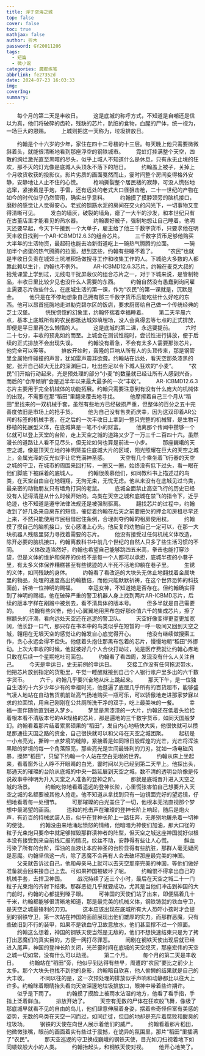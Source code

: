 ```yaml
---
title: 浮于空海之城
top: false
cover: false
toc: true
mathjax: false
author: 折木
password: GY20011206
tags:
  - 短篇
  - 微小说
categories: 魔都练笔
abbrlink: fe27352d
date: 2024-07-23 16:03:33
img:
coverImg:
summary:
---
```

　　每个月的第二天是丰收日。
　　这是底城的称呼方式，不知道是自嘲还是信以为真，他们将破碎的齿轮，残缺的芯片，肮脏的食物，血腥的尸体，统一视为，一场巨大的恩赐。
　　上城则把这一天称为，垃圾排放日。
<!--more-->
　　约翰是个十六岁的少年，家住在四十二号楼的十三层。每天晚上他只需要微微斜着头，就能很清晰地看到那座浮空的钢铁城市。
　　霓虹灯挂满整个天空，四散的绚烂激光直至黑暗的尽头，似乎上城人不知道什么是休息，只有永无止境的狂欢，那不灭的灯光像是底城人头顶永不落下的旭日。
　　约翰盖上被子，关掉上个月收货收获的投影仪。影片劣质的画面戛然而止，霎时间整个房间变得格外安静，安静地让人止不住的心慌。
　　枪响撕裂整个居民楼的寂静，可没人慌张地逃窜，紧接着是手炮，手雷，还有远处的老式大口径狙击枪，二十一世纪的产物在如今的时代似乎仍然管用，确实出乎意料。
　　约翰摸了摸脖颈旁的脑机接口，磨砂的感觉让人觉得安心。老式的钢筋水泥的房间在交火的闪光下，一切事物又变得清晰可见。
　　发白的墙灰，破裂的墙角，瘪了一大半的沙发，和本世纪只有在古董店里才能看见的热水器。
　　约翰裹好被子，强制地想让自己睡着。他明天还要早起，今天下午接到一个大单子，雇主给了他三千数字货币，只要求他在明天丰收日找到一个AR-ICBMD12.6.3的组合芯片。
　　三千数字货币足够他购买大半年的生活物资，最起码也能去冶新街道吃上一碗热气腾腾的拉面。
　　一碗加半个卤蛋的热气腾腾的拉面，想到这些，约翰有些睡不着了。
　　“农民”也就是丰收日负责在城郊土坑堆积场做搜寻工作和收集工作的人。下城绝大多数的人都靠此赖以生计，约翰也不例外。
　　AR-ICBMD12.6.3芯片。约翰在麦克大叔的拾荒课堂上学到过，无线电干扰屏蔽仪的组合芯片之一，对于下城来说，是管制物品，丰收日里比较少见也没什么人需要的东西。
　　约翰自然没有愚蠢到询问雇主需要芯片做些什么，在底城生活的第一课，作为“农民”的第一课就是，沉默是金。
　　他只是在不停地想象自己拥有那三千数字货币后能吃些什么好吃的东西。他可以昂首挺胸地走进勒克碧尔区的饭店，要求厨房给自己做一个传统经典的芝士汉堡。
　　恍恍惚惚的幻象里，约翰怀揣着幸福睡着。
　　第二天早晨六点，基本上底城所有的农民都抵达城郊填埋场，没人会真得去等七点的正式排放，即便是平日里再怎么懒惰的人。
　　这是底城的第二课，永远要提前。
　　六时二十七分，丰收的预兆如约而至。上城会在测试性能时，尝试性进行排放，便于后续的正式排放不会出现失误。
　　约翰没有着急，不会有太多人需要那张芯片，他完全可以等等。
　　排放开始时，轰隆的巨响从所有人的头顶传来，那是钢管里金属物件碰撞的声音，犹如雷声震耳欲聋。约翰站在远处，看天空那条漆黑的蛇，张开自己硕大无比的深渊巨口，吐出些足以令下城人狂欢的“小麦”。
　　“农民”们开始行动起来，光是预处理的部分“小麦”的数量就已经让所有人感到兴奋，而后的“仓库倾销”会是近半年以来最大最多的一次“丰收”。
　　AR-ICBMD12.6.3芯片主要用于完全机械体的功能拓展。约翰只需要注意到有没有什么庞大的机械体的出现，不需要在那“稻田”里翻来覆去地寻找。
　　他摩擦着自己三个月从“稻田”里找来的一双机械手套，虽然有些地方已经破损严重，但整体的百分之五十完善度依旧是市场上的抢手货。
　　他为自己没有售卖而庆幸，因为这双印着AR公司的标签的机械手套，在之后的一次丰收日上拿到一整只完整的机械臂，是生物可移植的拓展型义体，在底城算是一笔不小的财富。
　　他离那个传闻中攒够一个亿就可以登上天堂的台阶，走上天空之城的道路又少了一万三千二百四十六。虽然漫长的道路让人看不见尽头，但无论如何也算是前进一小步。
　　那座巍峨的天空之城，像是顶天立地的神明笼盖住底城大片的区域，阳光照耀在巨大的天空之城上，金属光泽的反光似乎让它充满神圣感。
　　天空有几个乘坐着飞行器的天空之城的守卫，在城市的周围来回打转，一圈又一圈，始终没有低下过头，看一眼在他们脚底下被踩着的底城人。
　　约翰很羡慕他们，如同教科书上描述过的鸟类，在天空自由自在地翱翔，无拘无束，无忧无虑。他从来没有在底城见过鸟类，最亲密的动物朋友只有墙角打洞的老鼠。
　　底城全面禁止高空飞行的历史已经没有人记得清是从什么时候开始的。鸟类在天空之城和底城在禁飞的指令下，近乎绝迹，也不知道是遵守法律法规还是被强制驱离。
　　翻找芯片的过程中，约翰收到了好几条来自房东的短信，催促着约翰在后天之前要把欠的押金和房租尽早还上来，不然只能使用市民租借居住条例，合理剥夺约翰的租房使用权。
　　约翰摸了摸自己的脑机接口，安心感涌上心头。他反复的劝勉自己一定可以，在那一大块机器人残骸里努力寻找着需要的芯片。
　　他没有接受过任何机械义体改造，除开必要的脑机接口，约翰离教科书中前几个世纪的自然人只多了些生活习惯的不同。
　　义体改造当然好，约翰也希望自己能够跳四五米高，拳击也能打穿沙袋，但是义体的维护和保养的价格不是每一个人都可以承担，底城半夜的小巷子里，有太多义体保养糟糕甚至有些锈迹的人半死不活地仰躺在巷子里。
　　生锈的义体，如同残缺的身体。
　　约翰看了看改造的大块头无休止地翻找着金属块里的物品，处理的速度高出约翰数倍，而他只能默默祈祷，在这个世界恐怖的科技面前，祈祷一位神明的赐福。
　　幸运女神，不知道她是否存在。但约翰确实得到了神明的赐福，他在破碎严重的警卫机器人身上找到两片AR-ICBMD芯片，后续的版本字样在剐蹭中被划去，看不清具体的版本号。
　　但多半就是自己需要的。
　　约翰有些兴奋，他小心翼翼地用黑布包好那价值六千的集成芯片，擦了擦额头的汗滴，看向远处天空还在巡逻的警卫队。
　　天空好像变得更蓝更加宽阔，他长舒一口气，那只存在书本中的鸟类似乎在短暂的一呼一吸间又回到天空之城，翱翔在无垠天空的感觉让约翰发自心底觉得开心。
　　他没有继续做搜索工作，贪心永远会得不偿失。他低着头抱住那黑布包着的芯片，慢慢地朝“稻田”外挪动。上次大丰收的时候，他就被好几个人合伙打劫过，光是医疗费就让约翰心疼地只敢在后续一个星期吃吐司面包。
　　约翰看了看四周，发现没有什么人关注自己。
　　今天是幸运日，史无前例的幸运日。
　　交接工作没有任何拖泥带水，他把芯片放到指定的货柜里，午觉一睡醒就接到自己个人银行账户里多出的六千数字货币。
　　六千，约翰几乎要兴奋地从床上跳起来。
　　那天下午，是一位独自生活的十六岁少年少有的幸福时光，他逛遍了底层几乎所有的百货超市，能够盛气凌人地站在自动售货机前趾高气扬地购买一瓶可乐，可以骄傲地走进那家梦寐以求的拉面馆，用自己刚刚在公共厕所洗干净的双手，吃上最美味的一餐。
　　幸福一直伴随他直到进入梦乡。
　　梦里是黑漆漆的一大片，约翰还在低着头捡拾着根本看不清版本号的AR规格的芯片，那是遍地的三千数字货币，如同天国般梦幻。约翰看着那片结着累累硕果的“稻田”，发自内心地畅快大笑，他很快就可以攒足那通往天国之路的资金，自己很快就可以和父母在天空之城团聚。
　　起初是一小点亮光，撕碎一点梦境的缝隙，紧接着是如同旭日般辉煌的光芒，光芒将浑浊黑暗的梦境的每一个角落照亮，那些亮光是世间最锋利的刀刃，犹如一场电磁风暴，搅碎“稻田”，只留下约翰一个人站在空白无垠的世界。
　　约翰从床上坐起来，看着窗外让人睁不开眼睛的白光，霎时间以为已经到第二天早上。他探出头，那通天的璀璨的台阶从底城的中央一路延展到天空之城，数不清的透明台阶像是传说故事中神明为升入天堂之人准备的登神之阶。
　　那就是底城晋升进入天空之城的场景。
　　约翰吃惊地看着遥远的登神长阶，心里慌张害怕自己想要升入天空之城的名额要被其他人抢走。他不知道从拿找到只有一边镜面完好的望远镜，仔细地看着每一处细节。
　　可那璀璨的白光盖住了一切，他根本无法直视那个梦想中最渴望的画面。
　　违和的枪击声在璀璨的登神长阶上响起，随后是炮火声，有近百的持械武装人员，似乎在登神长阶上一路狂奔，无差别地屠杀着一切神的使徒。
　　约翰没由来地涌起愤怒的情绪，他暗暗为神使们加油，那大口径的粒子光束炮只要命中就足够摧毁那群渎神者的阵型，但天空之城这座神国就好似根本没有接受到来自前线汇报的情况，纹丝不动，安静得有些让人心慌。
　　鲜血污染了所有的台阶，浑浊的血液让本应神圣的台阶显得有些肮脏，那群人毫无疑问是恶魔。约翰坚信这一点，除了恶魔不会再有人会去破坏那座最完美的神国。
　　父亲就告诉过自己，他和母亲马上就可以去天空那座完美的神国，等他们做好准备就会回来接自己上去。可如果神国被破坏了呢。
　　约翰恨不得拿出自己的机械手套，去捍卫神国。
　　战况持续了近三个小时，最后在天空之城二十一门粒子光束炮的齐射下结束。那群恶徒几乎就要成功，尤其是当他们冲击到神国的大门前时，约翰的心都提到嗓子眼。
　　可神国的天使们站了出来，即便隔着几十千米，约翰都能够很清晰地知道，那是最完美的机械义体，钢铁铸就的铁血守卫，是天空之城最锋利的刀刃。
　　这本应该出现在底城所有大人恐吓小孩时才会提到的钢铁守卫，第一次站在神国的面前展现出他们雄厚的实力。而那群恶魔，只有些破旧到不行的装甲，如果不是铁血守卫故意放水，他们甚至撑不过一个照面。
　　约翰这么想着，神国的钢铁天使当然是无敌的，他们不想快速结束只是为了拷打出恶魔们的真实目的，方便一网打尽罪恶。
　　闹剧在钢铁天使出现后就已经进入尾声，神国的登神长阶关闭，光芒霎时间在底城的天空熄灭，那座宏伟的天空之城一切如常，没有什么可以动摇。
　　第二个月。
　　每个月的第二天是丰收日。
　　约翰站在“稻田”旁，他似乎到达得有些早，周遭的“农民”要比之前少上太多。那个大块头也找不到他的身影，约翰暗自欣喜，他人偷懒的结果就是自己的大丰收。
　　不同以往的是，这一次预处理的排放似乎声响和动静都比以往大上许多。约翰眯着眼睛抬头看向天空深邃地垃圾排放口，眼神中带着些许期许。
　　似乎是下雨了。
　　约翰摸了摸脸上被雨水沾湿的地方，他看了看手指，手指上泛着鲜血。
　　排放开始了。
　　天空有无数的尸体在狂欢般飞舞，像极了那底城早就看不见的自由的鸟儿，他们肆意伸展着身姿，摆着些奇怪但富有美感的姿势，无数的鸟类在天空一闪而过，如同迁徙，但目的地却是充斥着腐败和酸臭的垃圾场。
　　钢铁的天使在向世人展示着他们的威严。
　　约翰看着那片稻田，他微微张嘴，眼前的画面着实有些过于震撼，在诡异的氛围里，那片“稻田”里插满了“农民”。
　　那天空巡逻的守卫换成巍峨的钢铁天使，目光如刀扫视着地下如同蝼蚁般大小的人类。
　　约翰抬起头，和钢铁天使对视。
　　他开心地笑了。
